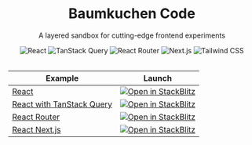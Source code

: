 <div align="center">

  <h1>Baumkuchen Code</h1>

  <p>A layered sandbox for cutting-edge frontend experiments</p>
  
  <img src="https://img.shields.io/badge/dynamic/json?url=https%3A%2F%2Fgithub.com%2Fjihnma%2Fbaumkuchen-code%2Fraw%2Fmain%2Fexamples/react/package.json&query=%24.dependencies.react&style=flat-square&logo=react&logoColor=087ea4&label=React&labelColor=ffffff&color=087ea4" alt="React">
  <img src="https://img.shields.io/badge/dynamic/json?url=https%3A%2F%2Fgithub.com%2Fjihnma%2Fbaumkuchen-code%2Fraw%2Fmain%2Fexamples/react-tanstack-query/package.json&query=%24.dependencies.@tanstack/react-query&style=flat-square&logo=react-query&logoColor=ef4444&label=TanStack%20Query&labelColor=ffffff&color=ef4444" alt="TanStack Query">
  <img src="https://img.shields.io/badge/dynamic/json?url=https%3A%2F%2Fgithub.com%2Fjihnma%2Fbaumkuchen-code%2Fraw%2Fmain%2Fexamples/react-router/package.json&query=%24.dependencies.react-router&style=flat-square&logo=react-router&logoColor=f44250&label=React%20Router&labelColor=ffffff&color=f44250" alt="React Router">
  <img src="https://img.shields.io/badge/dynamic/json?url=https%3A%2F%2Fgithub.com%2Fjihnma%2Fbaumkuchen-code%2Fraw%2Fmain%2Fexamples/react-nextjs/package.json&query=%24.dependencies.next&style=flat-square&logo=next.js&label=Next.js&labelColor=ffffff&color=00bcff" alt="Next.js">
  <img src="https://img.shields.io/badge/dynamic/json?url=https%3A%2F%2Fgithub.com%2Fjihnma%2Fbaumkuchen-code%2Fraw%2Fmain%2Fexamples/react/package.json&query=%24.dependencies.tailwindcss&style=flat-square&logo=tailwindcss&logoColor=00bcff&label=Tailwind%20CSS&labelColor=ffffff&color=00bcff" alt="Tailwind CSS">

</div>

<br/>

<div align="center">
  
| Example | Launch |
|---------|--------|
| [React](https://github.com/jihnma/baumkuchen-code/tree/main/examples/react) | [![Open in StackBlitz](https://developer.stackblitz.com/img/open_in_stackblitz_small.svg)](https://stackblitz.com/github/jihnma/baumkuchen-code/tree/main/examples/react?file=src%2Fapp.tsx) |
| [React with TanStack Query](https://github.com/jihnma/baumkuchen-code/tree/main/examples/react-tanstack-query) | [![Open in StackBlitz](https://developer.stackblitz.com/img/open_in_stackblitz_small.svg)](https://stackblitz.com/github/jihnma/baumkuchen-code/tree/main/examples/react-tanstack-query?file=src%2Froutes%2Fhome.tsx) |
| [React Router](https://github.com/jihnma/baumkuchen-code/tree/main/examples/react-router) | [![Open in StackBlitz](https://developer.stackblitz.com/img/open_in_stackblitz_small.svg)](https://stackblitz.com/github/jihnma/baumkuchen-code/tree/main/examples/react-router?file=app%2Froutes%2Fhome.tsx) |
| [React Next.js](https://github.com/jihnma/baumkuchen-code/tree/main/examples/react-nextjs) | [![Open in StackBlitz](https://developer.stackblitz.com/img/open_in_stackblitz_small.svg)](https://stackblitz.com/github/jihnma/baumkuchen-code/tree/main/examples/react-nextjs) |

</div>
